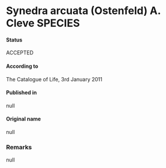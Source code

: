 Synedra arcuata (Ostenfeld) A. Cleve SPECIES
=======

#### Status
ACCEPTED

#### According to
The Catalogue of Life, 3rd January 2011

#### Published in
null

#### Original name
null

### Remarks
null